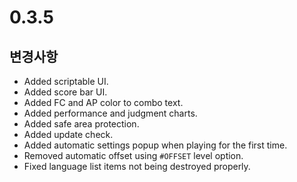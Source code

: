 # 0.3.5

## 변경사항

- Added scriptable UI.
- Added score bar UI.
- Added FC and AP color to combo text.
- Added performance and judgment charts.
- Added safe area protection.
- Added update check.
- Added automatic settings popup when playing for the first time.
- Removed automatic offset using `#OFFSET` level option.
- Fixed language list items not being destroyed properly.

